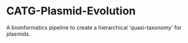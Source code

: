 # CATG-Plasmid-Evolution
A bioinformatics pipeline to create a hierarchical 'quasi-taxonomy' for plasmids.
